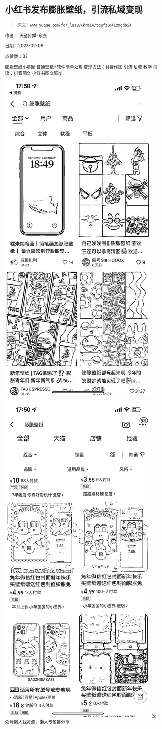 # 小红书发布膨胀壁纸，引流私域变现

> 原文：[`www.yuque.com/for_lazy/xkrm14/tqyfz1o41zngdpi4`](https://www.yuque.com/for_lazy/xkrm14/tqyfz1o41zngdpi4)



作者： 天道传媒-东东



日期：2023-02-08



点赞数：32



膨胀壁纸小项目 普通壁纸➕软件简单处理 变现方法：付费作图 引流 私域 教学 引流：抖音图文 小红书图文都🉑️



![](img/6fe6b7216bc4778b139b38353da8380c.png)



![](img/8961cfcbd5e1c634a0a02788dbfe8ffd.png)  <ne-p id="u9aec5128" data-lake-id="u9aec5128">公众号懒人找资源，懒人专属群分享

</ne-p>